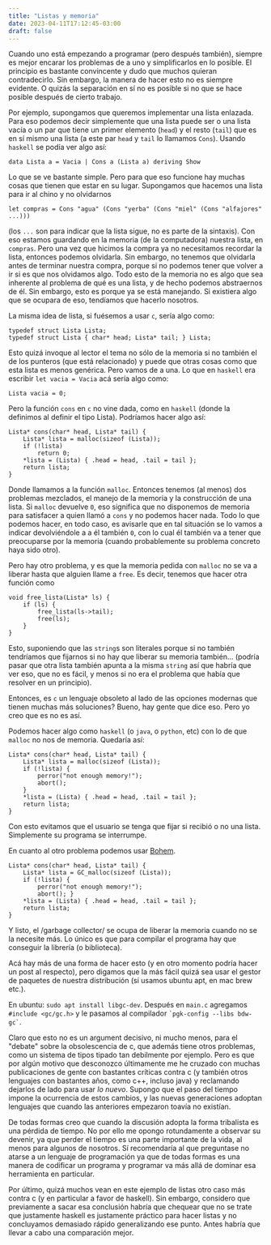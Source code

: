 ```yaml
---
title: "Listas y memoria"
date: 2023-04-11T17:12:45-03:00
draft: false
---
```


Cuando uno está empezando a programar (pero después también), siempre es mejor
encarar los problemas de a uno y simplificarlos en lo posible. El principio es
bastante convincente y dudo que muchos quieran contradecirlo. Sin embargo, la
manera de hacer esto no es siempre evidente. O quizás la separación en sí no es
posible si no que se hace posible después de cierto trabajo.

Por ejemplo, supongamos que queremos implementar una lista enlazada. Para eso
podemos decir simplemente que una lista puede ser o una lista vacía o un par
que tiene un primer elemento (`head`) y el resto (`tail`) que es en sí mismo
una lista (a este par `head` y `tail` lo llamamos `Cons`). Usando `haskell` se
podía ver algo así:

```
data Lista a = Vacia | Cons a (Lista a) deriving Show
```

Lo que se ve bastante simple. Pero para que eso funcione hay muchas cosas que
tienen que estar en su lugar. Supongamos que hacemos una lista para ir al chino
y no olvidarnos

```
let compras = Cons "agua" (Cons "yerba" (Cons "miel" (Cons "alfajores" ...)))
```

(los `...` son para indicar que la lista sigue, no es parte de la sintaxis).
Con eso estamos guardando en la memoria (de la computadora) nuestra lista, en
`compras`. Pero una vez que hicimos la compra ya no necesitamos recordar la
lista, entonces podemos olvidarla. Sin embargo, no tenemos que olvidarla antes
de terminar nuestra compra, porque si no podemos tener que volver a ir si es
que nos olvidamos algo. Todo esto de la memoria no es algo que sea inherente al
problema de qué es una lista, y de hecho podemos abstraernos de él. Sin
embargo, esto es porque ya se está manejando. Si existiera algo que se ocupara
de eso, tendíamos que hacerlo nosotros.

La misma idea de lista, si fuésemos a usar `c`, sería algo como:

```
typedef struct Lista Lista;
typedef struct Lista { char* head; Lista* tail; } Lista;
```

Esto quizá invoque al lector el tema no sólo de la memoria si no también el de
los punteros (que está relacionado) y puede que otras cosas como que esta lista
es menos genérica. Pero vamos de a una. Lo que en `haskell` era escribir `let
vacia = Vacia` acá sería algo como:

```
Lista vacia = 0;
```

Pero la función `cons` en `c` no vine dada, como en `haskell` (donde la
definimos al definir el tipo Lista). Podríamos hacer algo así:

```
Lista* cons(char* head, Lista* tail) {
    Lista* lista = malloc(sizeof (Lista));
    if (!lista)
        return 0;
    *lista = (Lista) { .head = head, .tail = tail };
    return lista;
}
```

Donde llamamos a la función `malloc`. Entonces tenemos (al menos) dos problemas
mezclados, el manejo de la memoria y la construcción de una lista. Si `malloc`
devuelve `0`, eso significa que no disponemos de memoria para satisfacer a quien
llamó a `cons` y no podemos hacer nada. Todo lo que podemos hacer, en todo
caso, es avisarle que en tal situación se lo vamos a indicar devolviéndole a a
él también `0`, con lo cual él también va a tener que preocuparse por la
memoria (cuando probablemente su problema concreto haya sido otro).

Pero hay otro problema, y es que la memoria pedida con `malloc` no se va a
liberar hasta que alguien llame a `free`. Es decir, tenemos que hacer otra
función como

```
void free_lista(Lista* ls) {
    if (ls) {
        free_lista(ls->tail);
        free(ls);
    }
}
```

Esto, suponiendo que las `string`s son literales porque si no también
tendríamos que fijarnos si no hay que liberar su memoria también... (podría
pasar que otra lista también apunta a la misma `string` así que habría que ver
eso, que no es fácil, y menos si no era el problema que había que resolver en
un principio).

Entonces, es `c` un lenguaje obsoleto al lado de las opciones modernas que
tienen muchas más soluciones? Bueno, hay gente que dice eso. Pero yo creo que
es no es así.

Podemos hacer algo como `haskell` (o `java`, o `python`, etc) con lo de que
`malloc` no nos de memoria. Quedaría así:


```
Lista* cons(char* head, Lista* tail) {
    Lista* lista = malloc(sizeof (Lista));
    if (!lista) {
        perror("not enough memory!");
        abort();
    }
    *lista = (Lista) { .head = head, .tail = tail };
    return lista;
}
```

Con esto evitamos que el usuario se tenga que fijar si recibió o no una lista.
Simplemente su programa se interrumpe.

En cuanto al otro problema podemos usar [Bohem](https://www.hboehm.info/gc/).

```
Lista* cons(char* head, Lista* tail) {
    Lista* lista = GC_malloc(sizeof (Lista));
    if (!lista) {
        perror("not enough memory!");
        abort(); }
    *lista = (Lista) { .head = head, .tail = tail };
    return lista;
}
```

Y listo, el /garbage collector/ se ocupa de liberar la memoria cuando no se la
necesite más. Lo único es que para compilar el programa hay que conseguir la
librería (o biblioteca).

Acá hay más de una forma de hacer esto (y en otro momento podría hacer un post
al respecto), pero digamos que la más fácil quizá sea usar el gestor de
paquetes de nuestra distribución (si usamos ubuntu apt, en mac brew etc.).

En ubuntu: `sudo apt install libgc-dev`. Después en `main.c` agregamos
`#include <gc/gc.h>` y le pasamos al compilador `` `pgk-config --libs bdw-gc` ``.

Claro que esto no es un argument decisivo, ni mucho menos, para el "debate"
sobre la obsolescencia de c, que además tiene otros problemas, como un sistema
de tipos tipado tan debilmente por ejemplo. Pero es que por algún motivo que
desconozco últimamente me he cruzado con muchas publicaciones de gente con
bastantes críticas contra c (y también otros lenguajes con bastantes años, como
c++, incluso java) y reclamando dejarlos de lado para usar *lo nuevo*.  Supongo
que el paso del tiempo impone la ocurrencia de estos cambios, y las nuevas
generaciones adoptan lenguajes que cuando las anteriores empezaron toavía no
existían.

De todas formas creo que cuando la discusión adopta la forma tribalista es una
pérdida de tiempo. No por ello me opongo rotundamente a observar su devenir, ya
que perder el tiempo es una parte importante de la vida, al menos para algunos
de nosotros. Sí recomendaría al que preguntase no atarse a un lenguaje de
programación ya que de todas formas es una manera de codificar un programa y
programar va más allá de dominar esa herramienta en particular.

Por último, quizá muchos vean en este ejemplo de listas otro caso más contra
c (y en particular a favor de haskell). Sin embargo, considero que previamente
a sacar esa conclusión habría que chequear que no se trate que justamente 
haskell es justamente práctico para hacer listas y no concluyamos demasiado
rápido generalizando ese punto. Antes habría que llevar a cabo una comparación 
mejor.
